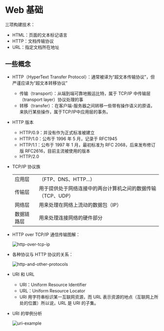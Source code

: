 # Web 基础

三项构建技术：
* HTML：页面的文本标记语言
* HTTP：文档传输协议
* URL：指定文档所在地址

## 一些概念

* HTTP（HyperText Transfer Protocol）：通常被译为“超文本传输协议”，但严谨应译为“超文本转移协议”
    * 传输（transport）：从端到端可靠地搬运比特，属于 TCP/IP 中传输层（transport layer）协议处理的事
    * 转移（transfer）：在客户端-服务器之间转移一些带有操作语义的原语，来执行某些操作，属于TCP/IP中应用层的事务。

* HTTP 版本
    * HTTP/0.9：并没有作为正式标准被建立
    * HTTP/1.0：公布于 1996 年 5 月，记录于 RFC1945
    * HTTP/1.1：公布于 1997 年 1 月，最初标准为 RFC 2068，后来发布修订版 RFC2616，目前主流被使用的版本
    * HTTP/2.0

* TCP/IP 协议族

    |||
    |-|-|
    |应用层|（FTP、DNS、HTTP...）
    |传输层|用于提供处于网络连接中的两台计算机之间的数据传输（TCP、UDP）|
    |网络层|用来处理在网络上流动的数据包（IP）|
    |数据链路层|用来处理连接网络的硬件部分|

* HTTP over TCP/IP 通信传输图解：

    ![http-over-tcp-ip](assets/1104579-20171203102739226-772718691.jpg)

* 各种协议与 HTTP 协议的关系：

    ![http-and-other-protocols](assets/1104579-20171203102657319-1819007375.jpg)

* URI 和 URL
    * URI：Uniform Resource Identifier
    * URL：Uniform Resource Locator
    * URI 用字符串标识某一互联网资源，而 URL 表示资源的地点（互联网上所处的位置）所以说，URL 是 URI 的子集。

* URI 的举例分析

    ![uri-example](assets/1104579-20171203102808601-1312573802.jpg)